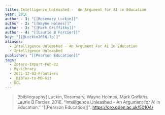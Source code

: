 ```yaml
---
title: Intelligence Unleashed -  An Argument for AI in Education
year: 2016
author - 1: "[[Rosemary Luckin]]"
author - 2: "[[Wayne Holmes]]"
author - 3: "[[Mark Griffiths]]"
author - 4: "[[Laurie B Forcier]]"
key: "[[@Luckin2016-lp]]"
aliases:
  - Intelligence Unleashed - An Argument For Ai In Education
  - Intelligence Unleashed
publisher: "[[Pearson Education]]"
tags:
  - Zotero-Import-Feb-22
  - My-Library
  - 2021-12-03-Frontiers
  - _BibTex-to-MD-Git
  - UCL
---
```


> [!bibliography]
> Luckin, Rosemary, Wayne Holmes, Mark Griffiths, Laurie B Forcier. 2016. “Intelligence Unleashed -  An Argument for AI in Education.” "[[Pearson Education]]". https://oro.open.ac.uk/50104/